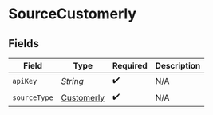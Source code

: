 # SourceCustomerly


## Fields

| Field                                           | Type                                            | Required                                        | Description                                     |
| ----------------------------------------------- | ----------------------------------------------- | ----------------------------------------------- | ----------------------------------------------- |
| `apiKey`                                        | *String*                                        | :heavy_check_mark:                              | N/A                                             |
| `sourceType`                                    | [Customerly](../../models/shared/Customerly.md) | :heavy_check_mark:                              | N/A                                             |
